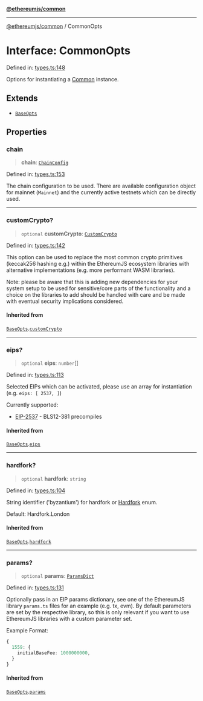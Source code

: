 [**@ethereumjs/common**](../README.md)

***

[@ethereumjs/common](../README.md) / CommonOpts

# Interface: CommonOpts

Defined in: [types.ts:148](https://github.com/ethereumjs/ethereumjs-monorepo/blob/master/packages/common/src/types.ts#L148)

Options for instantiating a [Common](../classes/Common.md) instance.

## Extends

- [`BaseOpts`](BaseOpts.md)

## Properties

### chain

> **chain**: [`ChainConfig`](ChainConfig.md)

Defined in: [types.ts:153](https://github.com/ethereumjs/ethereumjs-monorepo/blob/master/packages/common/src/types.ts#L153)

The chain configuration to be used. There are available configuration object for mainnet
(`Mainnet`) and the currently active testnets which can be directly used.

***

### customCrypto?

> `optional` **customCrypto**: [`CustomCrypto`](CustomCrypto.md)

Defined in: [types.ts:142](https://github.com/ethereumjs/ethereumjs-monorepo/blob/master/packages/common/src/types.ts#L142)

This option can be used to replace the most common crypto primitives
(keccak256 hashing e.g.) within the EthereumJS ecosystem libraries
with alternative implementations (e.g. more performant WASM libraries).

Note: please be aware that this is adding new dependencies for your
system setup to be used for sensitive/core parts of the functionality
and a choice on the libraries to add should be handled with care
and be made with eventual security implications considered.

#### Inherited from

[`BaseOpts`](BaseOpts.md).[`customCrypto`](BaseOpts.md#customcrypto)

***

### eips?

> `optional` **eips**: `number`[]

Defined in: [types.ts:113](https://github.com/ethereumjs/ethereumjs-monorepo/blob/master/packages/common/src/types.ts#L113)

Selected EIPs which can be activated, please use an array for instantiation
(e.g. `eips: [ 2537, ]`)

Currently supported:

- [EIP-2537](https://eips.ethereum.org/EIPS/eip-2537) - BLS12-381 precompiles

#### Inherited from

[`BaseOpts`](BaseOpts.md).[`eips`](BaseOpts.md#eips)

***

### hardfork?

> `optional` **hardfork**: `string`

Defined in: [types.ts:104](https://github.com/ethereumjs/ethereumjs-monorepo/blob/master/packages/common/src/types.ts#L104)

String identifier ('byzantium') for hardfork or [Hardfork](../variables/Hardfork.md) enum.

Default: Hardfork.London

#### Inherited from

[`BaseOpts`](BaseOpts.md).[`hardfork`](BaseOpts.md#hardfork)

***

### params?

> `optional` **params**: [`ParamsDict`](../type-aliases/ParamsDict.md)

Defined in: [types.ts:131](https://github.com/ethereumjs/ethereumjs-monorepo/blob/master/packages/common/src/types.ts#L131)

Optionally pass in an EIP params dictionary, see one of the
EthereumJS library `params.ts` files for an example (e.g. tx, evm).
By default parameters are set by the respective library, so this
is only relevant if you want to use EthereumJS libraries with a
custom parameter set.

Example Format:

```ts
{
  1559: {
    initialBaseFee: 1000000000,
  }
}
```

#### Inherited from

[`BaseOpts`](BaseOpts.md).[`params`](BaseOpts.md#params)
